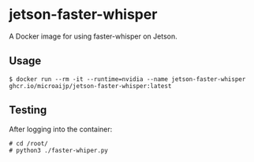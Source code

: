 # jetson-faster-whisper
A Docker image for using faster-whisper on Jetson.

## Usage
```
$ docker run --rm -it --runtime=nvidia --name jetson-faster-whisper ghcr.io/microaijp/jetson-faster-whisper:latest
```

## Testing
After logging into the container:
```
# cd /root/
# python3 ./faster-whiper.py
```